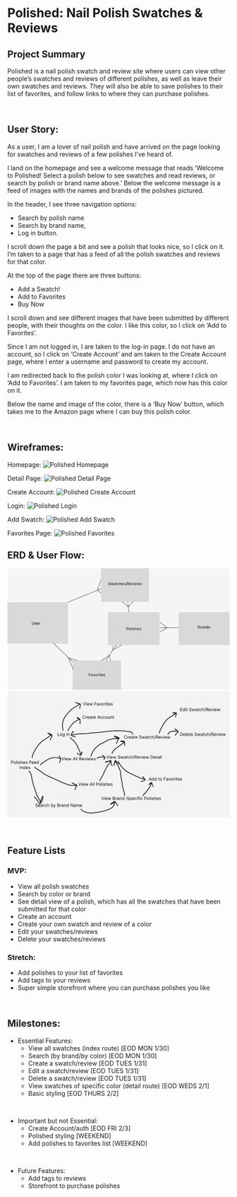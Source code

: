 # Polished: Nail Polish Swatches & Reviews
## Project Summary
Polished is a nail polish swatch and review site where users can view other people’s swatches and reviews of different polishes, as well as leave their own swatches and reviews. They will also be able to save polishes to their list of favorites, and follow links to where they can purchase polishes.

<br>

## User Story:
As a user, I am a lover of nail polish and have arrived on the page looking for swatches and reviews of a few polishes I’ve heard of. 

I land on the homepage and see a welcome message that reads ‘Welcome to Polished! Select a polish below to see swatches and read reviews, or search by polish or brand name above.’ Below the welcome message is a feed of images with the names and brands of the polishes pictured. 

In the header, I see three navigation options:
- Search by polish name
- Search by brand name,
- Log in button. 

I scroll down the page a bit and see a polish that looks nice, so I click on it. I’m taken to a page that has a feed of all the polish swatches and reviews for that color. 

At the top of the page there are three buttons:
- Add a Swatch!
- Add to Favorites
- Buy Now

I scroll down and see different images that have been submitted by different people, with their thoughts on the color. I like this color, so I click on ‘Add to Favorites’. 

Since I am not logged in, I are taken to the log-in page. I do not have an account, so I click on ‘Create Account’ and am taken to the Create Account page, where I enter a username and password to create my account. 

I am redirected back to the polish color I was looking at, where I click on ‘Add to Favorites’. I am taken to my favorites page, which now has this color on it. 

Below the name and image of the color, there is a ‘Buy Now’ button, which takes me to the Amazon page where I can buy this polish color.

<br>

## Wireframes:
Homepage:
![Polished Homepage](https://user-images.githubusercontent.com/115570697/215486522-02c6bb04-4354-4280-bf15-f7289fe1b5fc.png)

Detail Page:
![Polished Detail Page](https://user-images.githubusercontent.com/115570697/215486587-a9d9a4d2-e97f-43ab-9432-4cebf62e6628.png)


Create Account:
![Polished Create Account](https://user-images.githubusercontent.com/115570697/215486617-176ebde2-a9dc-429e-aaa2-8923fdc91250.png)


Login:
![Polished Login](https://user-images.githubusercontent.com/115570697/215486642-2a51db37-5416-4604-859f-9776982772ce.png)


Add Swatch:
![Polished Add Swatch](https://user-images.githubusercontent.com/115570697/215486676-724b0483-147e-4a9f-964c-694da1884184.png)


Favorites Page:
![Polished Favorites](https://user-images.githubusercontent.com/115570697/215486732-b7400450-ad57-4ee0-bd5a-9cc8a5d8c5f2.png)


## ERD & User Flow:
![Polished ERD](main_app/static/assets/Polished_ERD_updated.png)
![Polished User Flow](main_app/static/assets/Polished_User_Flow_Updated.png)


<br>

## Feature Lists
### MVP:
- View all polish swatches
- Search by color or brand
- See detail view of a polish, which has all the swatches that have been submitted for that color
- Create an account
- Create your own swatch and review of a color
- Edit your swatches/reviews
- Delete your swatches/reviews

### Stretch:
- Add polishes to your list of favorites
- Add tags to your reviews
- Super simple storefront where you can purchase polishes you like 

<br>

## Milestones:
- Essential Features:
    - View all swatches (index route) [EOD MON 1/30]
    - Search (by brand/by color) [EOD MON 1/30]
    - Create a swatch/review [EOD TUES 1/31]
    - Edit a swatch/review [EOD TUES 1/31]
    - Delete a swatch/review [EOD TUES 1/31]
    - View swatches of specific color (detail route) [EOD WEDS 2/1]
    - Basic styling [EOD THURS 2/2]

<br>

- Important but not Essential:
    - Create Account/auth [EOD FRI 2/3]
    - Polished styling [WEEKEND]
    - Add polishes to favorites list [WEEKEND]

<br>

- Future Features:
    - Add tags to reviews
    - Storefront to purchase polishes